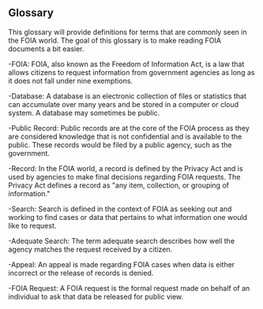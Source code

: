 ## Glossary
This glossary will provide definitions for terms that are commonly seen in the FOIA world. The goal of this glossary is to make reading FOIA documents a bit easier.

-FOIA: FOIA, also known as the Freedom of Information Act, is a law that allows citizens to request information from government agencies as long as it does not fall under nine exemptions.

-Database: A database is an electronic collection of files or statistics that can accumulate over many years and be stored in a computer or cloud system. A database may sometimes be public.

-Public Record: Public records are at the core of the FOIA process as they are considered knowledge that is not confidential and is available to the public. These records would be filed by a public agency, such as the government. 

-Record: In the FOIA world, a record is defined by the Privacy Act and is used by agencies to make final decisions regarding FOIA requests. The Privacy Act defines a record as "any item, collection, or grouping of information."

-Search: Search is defined in the context of FOIA as seeking out and working to find cases or data that pertains to what information one would like to request.

-Adequate Search: The term adequate search describes how well the agency matches the request received by a citizen.

-Appeal: An appeal is made regarding FOIA cases when data is either incorrect or the release of records is denied. 

-FOIA Request: A FOIA request is the formal request made on behalf of an individual to ask that data be released for public view.